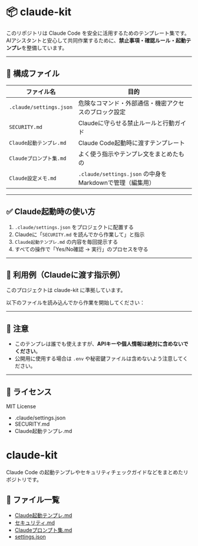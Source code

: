 # 📦 claude-kit

このリポジトリは Claude Code を安全に活用するためのテンプレート集です。  
AIアシスタントと安心して共同作業するために、**禁止事項・確認ルール・起動テンプレ**を整備しています。

---

## 🔧 構成ファイル

| ファイル名 | 目的 |
|------------|------|
| `.claude/settings.json` | 危険なコマンド・外部通信・機密アクセスのブロック設定 |
| `SECURITY.md` | Claudeに守らせる禁止ルールと行動ガイド |
| `Claude起動テンプレ.md` | Claude Code起動時に渡すテンプレート |
| `Claudeプロンプト集.md` | よく使う指示やテンプレ文をまとめたもの |
| `Claude設定メモ.md` | `.claude/settings.json` の中身をMarkdownで管理（編集用） |

---

## ✅ Claude起動時の使い方

1. `.claude/settings.json` をプロジェクトに配置する
2. Claudeに「`SECURITY.md` を読んでから作業して」と指示
3. `Claude起動テンプレ.md` の内容を毎回提示する
4. すべての操作で「Yes/No確認 → 実行」のプロセスを守る

---

## 📌 利用例（Claudeに渡す指示例）

このプロジェクトは claude-kit に準拠しています。

以下のファイルを読み込んでから作業を開始してください：

---

## 🔐 注意

- このテンプレは誰でも使えますが、**APIキーや個人情報は絶対に含めないでください**。
- 公開用に使用する場合は `.env` や秘密鍵ファイルは含めないよう注意してください。

---

## 📜 ライセンス

MIT License

- .claude/settings.json
- SECURITY.md
- Claude起動テンプレ.md
# claude-kit

Claude Code の起動テンプレやセキュリティチェックガイドなどをまとめたリポジトリです。

## 🔗 ファイル一覧

- [Claude起動テンプレ.md](Claude起動テンプレ.md)
- [セキュリティ.md](SECURITY.md)
- [Claudeプロンプト集.md](Claudeプロンプト集.md)
- [settings.json](settings.json)